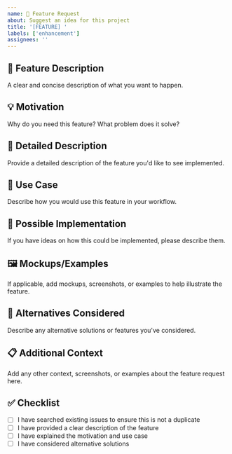 ```yaml
---
name: 🚀 Feature Request
about: Suggest an idea for this project
title: '[FEATURE] '
labels: ['enhancement']
assignees: ''
---
```


## 🚀 Feature Description
A clear and concise description of what you want to happen.

## 💡 Motivation
Why do you need this feature? What problem does it solve?

## 📝 Detailed Description
Provide a detailed description of the feature you'd like to see implemented.

## 🎯 Use Case
Describe how you would use this feature in your workflow.

## 💭 Possible Implementation
If you have ideas on how this could be implemented, please describe them.

## 🖼️ Mockups/Examples
If applicable, add mockups, screenshots, or examples to help illustrate the feature.

## 🤔 Alternatives Considered
Describe any alternative solutions or features you've considered.

## 📋 Additional Context
Add any other context, screenshots, or examples about the feature request here.

## ✅ Checklist
- [ ] I have searched existing issues to ensure this is not a duplicate
- [ ] I have provided a clear description of the feature
- [ ] I have explained the motivation and use case
- [ ] I have considered alternative solutions 